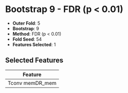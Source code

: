 # Bootstrap 9 - FDR (p < 0.01)

- **Outer Fold**: 5
- **Bootstrap**: 9
- **Method**: FDR (p < 0.01)
- **Fold Seed**: 54
- **Features Selected**: 1

## Selected Features

| Feature |
|---------|
| Tconv memDR_mem |
